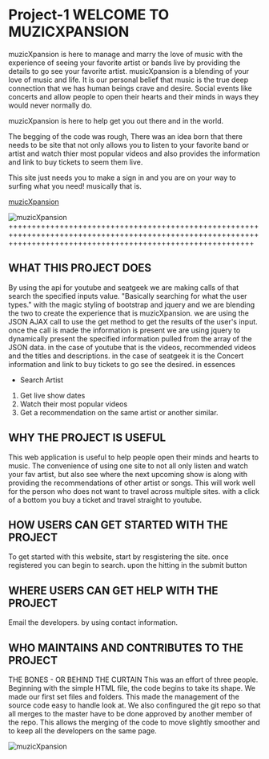 # Project-1 WELCOME TO MUZICXPANSION
muzicXpansion is here to manage and marry the love of music with the experience of seeing your favorite artist or bands live by providing the details to go see your favorite artist. musicXpansion is a blending of your love of music and life. It is our personal belief that music is the true deep connection that we has human beings crave and desire. Social events like concerts and allow people to open their hearts and their minds in ways they would never normally do. 

muzicXpansion is here to help get you out there and in the world.  


The begging of the code was rough, There was an idea born that there needs to be site that not only allows you to listen to your favorite band or artist and watch thier most popular videos and also provides the information and link to buy tickets to seem them live. 

This site just needs you to make a sign in and you are on your way to surfing what you need! musically that is.

[muzicXpansion](https://deploy-f0b72.firebaseapp.com)

![muzicXpansion](https://e3.365dm.com/19/03/768x432/skynews-meteor-explosion-generic_4612421.jpg?20190318083957)
+++++++++++++++++++++++++++++++++++++++++++++++++++++++++++++++++++++++++++++++++++++++++++++++++++++++++++++++++++++++++++++++++++++++++++++++++++++++++++++++++

## WHAT THIS PROJECT DOES

By using the api for youtube and seatgeek we are making calls of that search the specified inputs value. "Basically searching for what the user types."
with the magic styling of bootstrap and jquery and we are blending the two to create the experience that is muzicXpansion.
we are using the JSON AJAX call to use the get method to get the results of the user's input. 
once the call is made the information is present we are using jquery to dynamically present the specified information pulled from the array of the JSON data. 
in the case of youtube that is the videos, recommended videos and the titles and descriptions. 
in the case of seatgeek it is the Concert information and link to buy tickets to go see the desired.
in essences 

* Search Artist

1. Get live show dates
2. Watch their most popular videos 
3. Get a recommendation on the same artist or another similar.

## WHY THE PROJECT IS USEFUL

This web application is useful to help people open their minds and hearts to music. The convenience of using one site to not all only listen and watch your fav artist, but also see where the next upcoming show is along with providing the recommendations of other artist or songs. This will work well for the person who does not want to travel across multiple sites. with a click of a bottom you buy a ticket and travel straight to youtube.  

## HOW USERS CAN GET STARTED WITH THE PROJECT

To get started with this website, start by resgistering the site. 
once registered you can begin to search. 
upon the hitting in the submit button 

 ## WHERE USERS CAN GET HELP WITH THE PROJECT 

Email the developers.
by using contact information.

## WHO MAINTAINS AND CONTRIBUTES TO THE PROJECT

THE BONES - OR BEHIND THE CURTAIN
This was an effort of three people. 
Beginning with the simple HTML file, the code begins to take its shape. 
We made our first set files and folders. 
This made the management of the source code easy to handle look at. We also confingured the git repo so that all merges to the master have to be done approved by another member of the repo. This allows the merging of the code to move slightly smoother and to keep all the developers on the same page. 


![muzicXpansion](https://mohegansun.com/content/dam/mohegansun/Images/Entertainment/arena/Carousel-Arena_1-1440x620.jpg)
